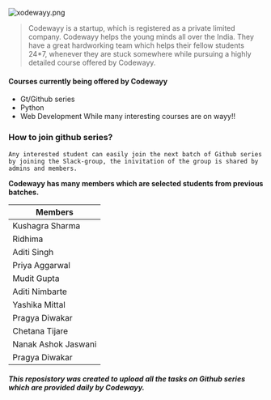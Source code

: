 ![xodewayy.png](https://www.dropbox.com/s/xjgb5hp4juz2quf/xodewayy.png?dl=0&raw=1)
>Codewayy is a startup, which is registered as a private limited company. Codewayy helps the young minds all over the India. They have a great hardworking team which helps their fellow students 24*7, whenever they are stuck somewhere while pursuing a highly detailed course offered by Codewayy.

#### Courses currently being offered by Codewayy
  - Gt/Github series
  - Python
  - Web Development
  While many interesting courses are on wayy!!

### How to join github series?
```Any interested student can easily join the next batch of Github series by joining the Slack-group, the inivitation of the group is shared by admins and members.```

**Codewayy has many members which are selected students from previous batches.**  

| Members |  
| ------ | 
| Kushagra Sharma | [plugins/dropbox/README.md][PlDb] |
| Ridhima | [plugins/github/README.md][PlGh] |
| Aditi Singh | [plugins/googledrive/README.md][PlGd] |
| Priya Aggarwal | [plugins/onedrive/README.md][PlOd] |
| Mudit Gupta | [plugins/medium/README.md][PlMe] |
| Aditi Nimbarte | [plugins/googleanalytics/README.md][PlGa] |
|Yashika Mittal|
|Pragya Diwakar|
|Chetana Tijare|
|Nanak Ashok Jaswani|
|Pragya Diwakar|

##### This reposistory was created to upload all the tasks on Github series which are provided daily by Codewayy.




